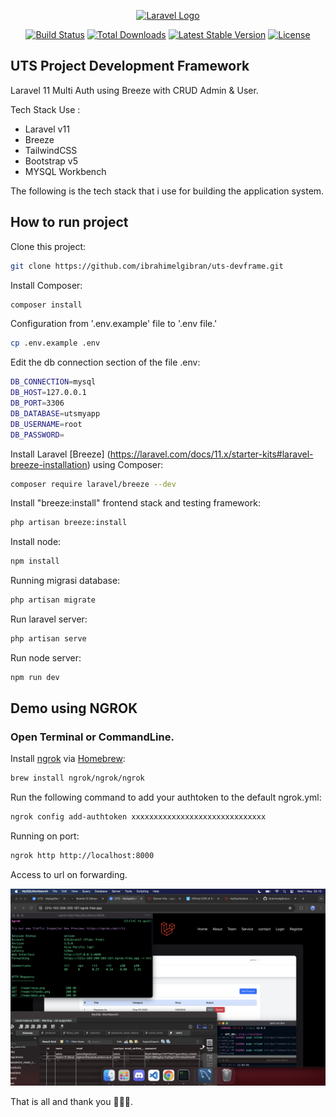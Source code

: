 <p align="center"><a href="https://laravel.com" target="_blank"><img src="https://raw.githubusercontent.com/laravel/art/master/logo-lockup/5%20SVG/2%20CMYK/1%20Full%20Color/laravel-logolockup-cmyk-red.svg" width="400" alt="Laravel Logo"></a></p>

<p align="center">
<a href="https://github.com/laravel/framework/actions"><img src="https://github.com/laravel/framework/workflows/tests/badge.svg" alt="Build Status"></a>
<a href="https://packagist.org/packages/laravel/framework"><img src="https://img.shields.io/packagist/dt/laravel/framework" alt="Total Downloads"></a>
<a href="https://packagist.org/packages/laravel/framework"><img src="https://img.shields.io/packagist/v/laravel/framework" alt="Latest Stable Version"></a>
<a href="https://packagist.org/packages/laravel/framework"><img src="https://img.shields.io/packagist/l/laravel/framework" alt="License"></a>
</p>

## UTS Project Development Framework

Laravel 11 Multi Auth using Breeze with CRUD Admin & User.

Tech Stack Use :

-   Laravel v11
-   Breeze
-   TailwindCSS
-   Bootstrap v5
-   MYSQL Workbench

The following is the tech stack that i use for building the application system.

## How to run project

Clone this project:

```bash
git clone https://github.com/ibrahimelgibran/uts-devframe.git
```

Install Composer:

```bash
composer install
```

Configuration from '.env.example' file to '.env file.'

```bash
cp .env.example .env
```

Edit the db connection section of the file .env:

```bash
DB_CONNECTION=mysql
DB_HOST=127.0.0.1
DB_PORT=3306
DB_DATABASE=utsmyapp
DB_USERNAME=root
DB_PASSWORD=
```

Install Laravel [Breeze] (https://laravel.com/docs/11.x/starter-kits#laravel-breeze-installation) using Composer:

```bash
composer require laravel/breeze --dev
```

Install "breeze:install" frontend stack and testing framework:

```bash
php artisan breeze:install
```

Install node:

```bash
npm install
```

Running migrasi database:

```bash
php artisan migrate
```

Run laravel server:

```bash
php artisan serve
```

Run node server:

```bash
npm run dev
```

## Demo using NGROK

### Open Terminal or CommandLine.

Install [ngrok](https://ngrok.com/download) via [Homebrew](https://formulae.brew.sh/cask/ngrok):

```bash
brew install ngrok/ngrok/ngrok
```

Run the following command to add your authtoken to the default ngrok.yml:

```bash
ngrok config add-authtoken xxxxxxxxxxxxxxxxxxxxxxxxxxxxxx
```

Running on port:

```bash
ngrok http http://localhost:8000
```

Access to url on forwarding.

<img src="/public/team/ngrokdemo.png">

That is all and thank you 👨🏻‍💻.
